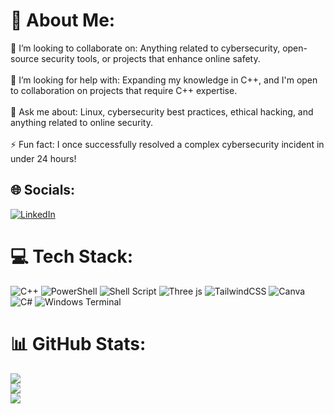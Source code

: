 # 💫 About Me:
👯 I’m looking to collaborate on: Anything related to cybersecurity, open-source security tools, or projects that enhance online safety.<br><br>🤝 I’m looking for help with: Expanding my knowledge in C++, and I'm open to collaboration on projects that require C++ expertise.<br><br>💬 Ask me about: Linux, cybersecurity best practices, ethical hacking, and anything related to online security.<br><br>⚡ Fun fact: I once successfully resolved a complex cybersecurity incident in under 24 hours!


## 🌐 Socials:
[![LinkedIn](https://img.shields.io/badge/LinkedIn-%230077B5.svg?logo=linkedin&logoColor=white)](https://linkedin.com/in/mainasploit) 

# 💻 Tech Stack:
![C++](https://img.shields.io/badge/c++-%2300599C.svg?style=for-the-badge&logo=c%2B%2B&logoColor=white) ![PowerShell](https://img.shields.io/badge/PowerShell-%235391FE.svg?style=for-the-badge&logo=powershell&logoColor=white) ![Shell Script](https://img.shields.io/badge/shell_script-%23121011.svg?style=for-the-badge&logo=gnu-bash&logoColor=white) ![Three js](https://img.shields.io/badge/threejs-black?style=for-the-badge&logo=three.js&logoColor=white) ![TailwindCSS](https://img.shields.io/badge/tailwindcss-%2338B2AC.svg?style=for-the-badge&logo=tailwind-css&logoColor=white) ![Canva](https://img.shields.io/badge/Canva-%2300C4CC.svg?style=for-the-badge&logo=Canva&logoColor=white) ![C#](https://img.shields.io/badge/c%23-%23239120.svg?style=for-the-badge&logo=c-sharp&logoColor=white) ![Windows Terminal](https://img.shields.io/badge/Windows%20Terminal-%234D4D4D.svg?style=for-the-badge&logo=windows-terminal&logoColor=white)
# 📊 GitHub Stats:
![](https://github-readme-stats.vercel.app/api?username=Mainasploit&theme=blueberry&hide_border=false&include_all_commits=false&count_private=false)<br/>
![](https://github-readme-streak-stats.herokuapp.com/?user=Mainasploit&theme=blueberry&hide_border=false)<br/>
![](https://github-readme-stats.vercel.app/api/top-langs/?username=Mainasploit&theme=blueberry&hide_border=false&include_all_commits=false&count_private=false&layout=compact)

<!-- Proudly created with GPRM ( https://gprm.itsvg.in ) -->
